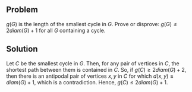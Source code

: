 ## Problem
$g(G)$ is the length of the smallest cycle in $G$.
Prove or disprove: $g(G) \leq 2diam(G) + 1$ for all $G$ containing a cycle.

## Solution
Let $C$ be the smallest cycle in $G$.
Then, for any pair of vertices in $C$, the shortest path between them is contained in $C$.
So, if $g(C) \geq 2diam(G) + 2$, then there is an antipodal
pair of vertices $x, y$ in $C$ for which $d(x, y) \geq diam(G) + 1$, which is a contradiction.
Hence, $g(C) \leq 2diam(G) + 1$.